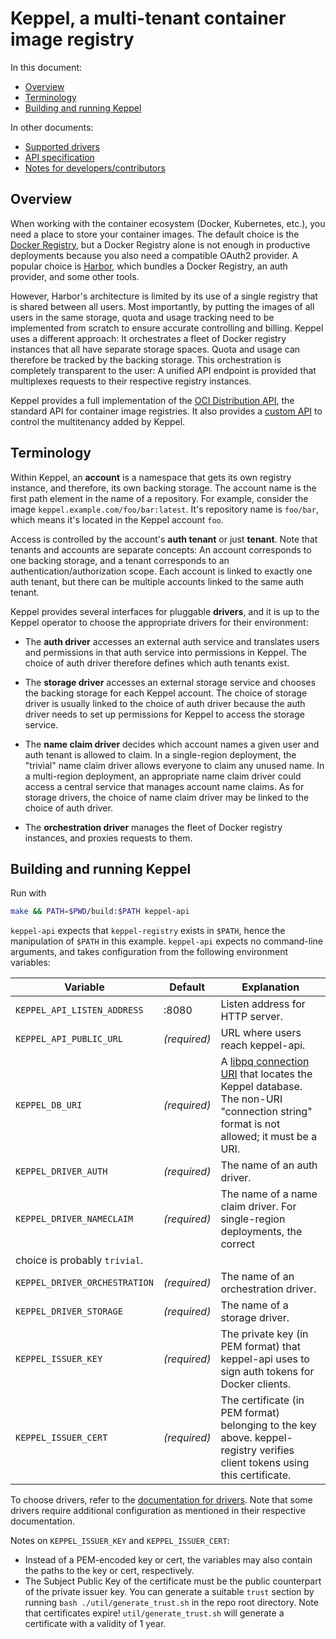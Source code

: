 # Keppel, a multi-tenant container image registry

In this document:

- [Overview](#overview)
- [Terminology](#terminology)
- [Building and running Keppel](#building-and-running-keppel)

In other documents:

- [Supported drivers](./docs/drivers/)
- [API specification](./docs/api-spec.md)
- [Notes for developers/contributors](./CONTRIBUTING.md)

## Overview

When working with the container ecosystem (Docker, Kubernetes, etc.), you need a place to store your container images.
The default choice is the [Docker Registry](https://github.com/docker/distribution), but a Docker Registry alone is not
enough in productive deployments because you also need a compatible OAuth2 provider. A popular choice is
[Harbor](https://goharbor.io), which bundles a Docker Registry, an auth provider, and some other tools.

However, Harbor's architecture is limited by its use of a single registry that is shared between all users. Most
importantly, by putting the images of all users in the same storage, quota and usage tracking need to be implemented
from scratch to ensure accurate controlling and billing. Keppel uses a different approach: It orchestrates a fleet of
Docker registry instances that all have separate storage spaces. Quota and usage can therefore be tracked by the backing
storage. This orchestration is completely transparent to the user: A unified API endpoint is provided that multiplexes
requests to their respective registry instances.

Keppel provides a full implementation of the [OCI Distribution
API](https://github.com/opencontainers/distribution-spec), the standard API for container image registries.
It also provides a [custom API](docs/api-spec.md) to control the multitenancy added by Keppel.

## Terminology

Within Keppel, an **account** is a namespace that gets its own registry instance, and therefore, its own backing
storage. The account name is the first path element in the name of a repository. For example, consider the image
`keppel.example.com/foo/bar:latest`. It's repository name is `foo/bar`, which means it's located in the Keppel account
`foo`.

Access is controlled by the account's **auth tenant** or just **tenant**. Note that tenants and accounts are separate
concepts: An account corresponds to one backing storage, and a tenant corresponds to an authentication/authorization
scope. Each account is linked to exactly one auth tenant, but there can be multiple accounts linked to the same auth
tenant.

Keppel provides several interfaces for pluggable **drivers**, and it is up to the Keppel operator to choose the
appropriate drivers for their environment:

- The **auth driver** accesses an external auth service and translates users and permissions in that auth service into
  permissions in Keppel. The choice of auth driver therefore defines which auth tenants exist.

- The **storage driver** accesses an external storage service and chooses the backing storage for each Keppel account.
  The choice of storage driver is usually linked to the choice of auth driver because the auth driver needs to set up
  permissions for Keppel to access the storage service.

- The **name claim driver** decides which account names a given user and auth tenant is allowed to claim. In a
  single-region deployment, the "trivial" name claim driver allows everyone to claim any unused name. In a multi-region
  deployment, an appropriate name claim driver could access a central service that manages account name claims. As for
  storage drivers, the choice of name claim driver may be linked to the choice of auth driver.

- The **orchestration driver** manages the fleet of Docker registry instances, and proxies requests to them.

## Building and running Keppel

Run with

```bash
make && PATH=$PWD/build:$PATH keppel-api
```

`keppel-api` expects that `keppel-registry` exists in `$PATH`, hence the manipulation of `$PATH` in this example.
`keppel-api` expects no command-line arguments, and takes configuration from the following environment variables:

| Variable | Default | Explanation |
| -------- | ------- | ----------- |
| `KEPPEL_API_LISTEN_ADDRESS` | :8080 | Listen address for HTTP server. |
| `KEPPEL_API_PUBLIC_URL` | *(required)* | URL where users reach keppel-api. |
| `KEPPEL_DB_URI` | *(required)* | A [libpq connection URI][pq-uri] that locates the Keppel database. The non-URI "connection string" format is not allowed; it must be a URI. |
| `KEPPEL_DRIVER_AUTH` | *(required)* | The name of an auth driver. |
| `KEPPEL_DRIVER_NAMECLAIM` | *(required)* | The name of a name claim driver. For single-region deployments, the correct
choice is probably `trivial`. |
| `KEPPEL_DRIVER_ORCHESTRATION` | *(required)* | The name of an orchestration driver. |
| `KEPPEL_DRIVER_STORAGE` | *(required)* | The name of a storage driver. |
| `KEPPEL_ISSUER_KEY` | *(required)* | The private key (in PEM format) that keppel-api uses to sign auth tokens for Docker clients. |
| `KEPPEL_ISSUER_CERT` | *(required)* | The certificate (in PEM format) belonging to the key above. keppel-registry verifies client tokens using this certificate. |

To choose drivers, refer to the [documentation for drivers](./docs/drivers). Note that some drivers require additional
configuration as mentioned in their respective documentation.

Notes on `KEPPEL_ISSUER_KEY` and `KEPPEL_ISSUER_CERT`:

- Instead of a PEM-encoded key or cert, the variables may also contain the paths to the key or cert, respectively.
- The Subject Public Key of the certificate must be the public counterpart of the private issuer key. You can generate a suitable `trust` section by running `bash ./util/generate_trust.sh` in the repo root directory. Note that certificates expire! `util/generate_trust.sh` will generate a certificate with a validity of 1 year.

[pq-uri]: https://www.postgresql.org/docs/9.6/static/libpq-connect.html#LIBPQ-CONNSTRING
